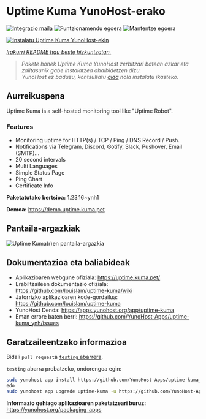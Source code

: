 <!--
Ohart ongi: README hau automatikoki sortu da <https://github.com/YunoHost/apps/tree/master/tools/readme_generator>ri esker
EZ editatu eskuz.
-->

# Uptime Kuma YunoHost-erako

[![Integrazio maila](https://apps.yunohost.org/badge/integration/uptime-kuma)](https://ci-apps.yunohost.org/ci/apps/uptime-kuma/)
![Funtzionamendu egoera](https://apps.yunohost.org/badge/state/uptime-kuma)
![Mantentze egoera](https://apps.yunohost.org/badge/maintained/uptime-kuma)

[![Instalatu Uptime Kuma YunoHost-ekin](https://install-app.yunohost.org/install-with-yunohost.svg)](https://install-app.yunohost.org/?app=uptime-kuma)

*[Irakurri README hau beste hizkuntzatan.](./ALL_README.md)*

> *Pakete honek Uptime Kuma YunoHost zerbitzari batean azkar eta zailtasunik gabe instalatzea ahalbidetzen dizu.*  
> *YunoHost ez baduzu, kontsultatu [gida](https://yunohost.org/install) nola instalatu ikasteko.*

## Aurreikuspena

Uptime Kuma is a self-hosted monitoring tool like "Uptime Robot".

### Features

- Monitoring uptime for HTTP(s) / TCP / Ping / DNS Record / Push.
- Notifications via Telegram, Discord, Gotify, Slack, Pushover, Email (SMTP)...
- 20 second intervals
- Multi Languages
- Simple Status Page
- Ping Chart
- Certificate Info


**Paketatutako bertsioa:** 1.23.16~ynh1

**Demoa:** <https://demo.uptime.kuma.pet>

## Pantaila-argazkiak

![Uptime Kuma(r)en pantaila-argazkia](./doc/screenshots/example.jpg)

## Dokumentazioa eta baliabideak

- Aplikazioaren webgune ofiziala: <https://uptime.kuma.pet/>
- Erabiltzaileen dokumentazio ofiziala: <https://github.com/louislam/uptime-kuma/wiki>
- Jatorrizko aplikazioaren kode-gordailua: <https://github.com/louislam/uptime-kuma>
- YunoHost Denda: <https://apps.yunohost.org/app/uptime-kuma>
- Eman errore baten berri: <https://github.com/YunoHost-Apps/uptime-kuma_ynh/issues>

## Garatzaileentzako informazioa

Bidali `pull request`a [`testing` abarrera](https://github.com/YunoHost-Apps/uptime-kuma_ynh/tree/testing).

`testing` abarra probatzeko, ondorengoa egin:

```bash
sudo yunohost app install https://github.com/YunoHost-Apps/uptime-kuma_ynh/tree/testing --debug
edo
sudo yunohost app upgrade uptime-kuma -u https://github.com/YunoHost-Apps/uptime-kuma_ynh/tree/testing --debug
```

**Informazio gehiago aplikazioaren paketatzeari buruz:** <https://yunohost.org/packaging_apps>
